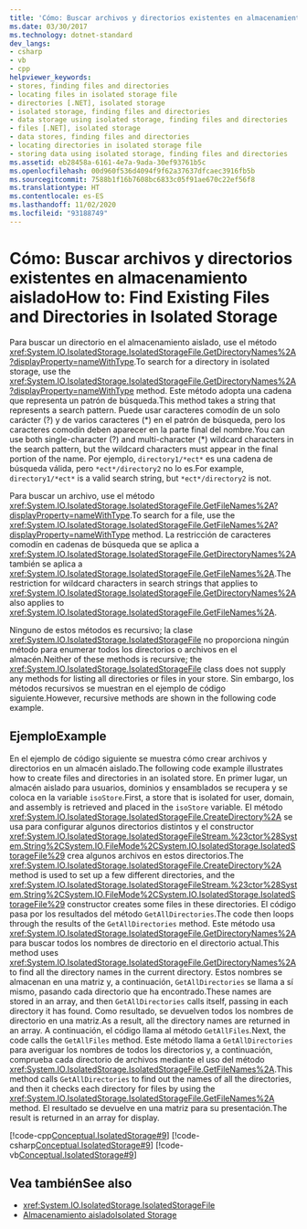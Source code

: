 ```yaml
---
title: 'Cómo: Buscar archivos y directorios existentes en almacenamiento aislado'
ms.date: 03/30/2017
ms.technology: dotnet-standard
dev_langs:
- csharp
- vb
- cpp
helpviewer_keywords:
- stores, finding files and directories
- locating files in isolated storage file
- directories [.NET], isolated storage
- isolated storage, finding files and directories
- data storage using isolated storage, finding files and directories
- files [.NET], isolated storage
- data stores, finding files and directories
- locating directories in isolated storage file
- storing data using isolated storage, finding files and directories
ms.assetid: eb28458a-6161-4e7a-9ada-30ef93761b5c
ms.openlocfilehash: 00d960f536d4094f9f62a37637dfcaec3916fb5b
ms.sourcegitcommit: 7588b1f16b7608bc6833c05f91ae670c22ef56f8
ms.translationtype: HT
ms.contentlocale: es-ES
ms.lasthandoff: 11/02/2020
ms.locfileid: "93188749"
---
```

# <a name="how-to-find-existing-files-and-directories-in-isolated-storage"></a><span data-ttu-id="fca47-102">Cómo: Buscar archivos y directorios existentes en almacenamiento aislado</span><span class="sxs-lookup"><span data-stu-id="fca47-102">How to: Find Existing Files and Directories in Isolated Storage</span></span>

<span data-ttu-id="fca47-103">Para buscar un directorio en el almacenamiento aislado, use el método <xref:System.IO.IsolatedStorage.IsolatedStorageFile.GetDirectoryNames%2A?displayProperty=nameWithType>.</span><span class="sxs-lookup"><span data-stu-id="fca47-103">To search for a directory in isolated storage, use the <xref:System.IO.IsolatedStorage.IsolatedStorageFile.GetDirectoryNames%2A?displayProperty=nameWithType> method.</span></span> <span data-ttu-id="fca47-104">Este método adopta una cadena que representa un patrón de búsqueda.</span><span class="sxs-lookup"><span data-stu-id="fca47-104">This method takes a string that represents a search pattern.</span></span> <span data-ttu-id="fca47-105">Puede usar caracteres comodín de un solo carácter (?) y de varios caracteres (\*) en el patrón de búsqueda, pero los caracteres comodín deben aparecer en la parte final del nombre.</span><span class="sxs-lookup"><span data-stu-id="fca47-105">You can use both single-character (?) and multi-character (\*) wildcard characters in the search pattern, but the wildcard characters must appear in the final portion of the name.</span></span> <span data-ttu-id="fca47-106">Por ejemplo, `directory1/*ect*` es una cadena de búsqueda válida, pero `*ect*/directory2` no lo es.</span><span class="sxs-lookup"><span data-stu-id="fca47-106">For example, `directory1/*ect*` is a valid search string, but `*ect*/directory2` is not.</span></span>  
  
 <span data-ttu-id="fca47-107">Para buscar un archivo, use el método <xref:System.IO.IsolatedStorage.IsolatedStorageFile.GetFileNames%2A?displayProperty=nameWithType>.</span><span class="sxs-lookup"><span data-stu-id="fca47-107">To search for a file, use the <xref:System.IO.IsolatedStorage.IsolatedStorageFile.GetFileNames%2A?displayProperty=nameWithType> method.</span></span> <span data-ttu-id="fca47-108">La restricción de caracteres comodín en cadenas de búsqueda que se aplica a <xref:System.IO.IsolatedStorage.IsolatedStorageFile.GetDirectoryNames%2A> también se aplica a <xref:System.IO.IsolatedStorage.IsolatedStorageFile.GetFileNames%2A>.</span><span class="sxs-lookup"><span data-stu-id="fca47-108">The restriction for wildcard characters in search strings that applies to <xref:System.IO.IsolatedStorage.IsolatedStorageFile.GetDirectoryNames%2A> also applies to <xref:System.IO.IsolatedStorage.IsolatedStorageFile.GetFileNames%2A>.</span></span>  
  
 <span data-ttu-id="fca47-109">Ninguno de estos métodos es recursivo; la clase <xref:System.IO.IsolatedStorage.IsolatedStorageFile> no proporciona ningún método para enumerar todos los directorios o archivos en el almacén.</span><span class="sxs-lookup"><span data-stu-id="fca47-109">Neither of these methods is recursive; the <xref:System.IO.IsolatedStorage.IsolatedStorageFile> class does not supply any methods for listing all directories or files in your store.</span></span> <span data-ttu-id="fca47-110">Sin embargo, los métodos recursivos se muestran en el ejemplo de código siguiente.</span><span class="sxs-lookup"><span data-stu-id="fca47-110">However, recursive methods are shown in the following code example.</span></span>  
  
## <a name="example"></a><span data-ttu-id="fca47-111">Ejemplo</span><span class="sxs-lookup"><span data-stu-id="fca47-111">Example</span></span>  
 <span data-ttu-id="fca47-112">En el ejemplo de código siguiente se muestra cómo crear archivos y directorios en un almacén aislado.</span><span class="sxs-lookup"><span data-stu-id="fca47-112">The following code example illustrates how to create files and directories in an isolated store.</span></span> <span data-ttu-id="fca47-113">En primer lugar, un almacén aislado para usuarios, dominios y ensamblados se recupera y se coloca en la variable `isoStore`.</span><span class="sxs-lookup"><span data-stu-id="fca47-113">First, a store that is isolated for user, domain, and assembly is retrieved and placed in the `isoStore` variable.</span></span> <span data-ttu-id="fca47-114">El método <xref:System.IO.IsolatedStorage.IsolatedStorageFile.CreateDirectory%2A> se usa para configurar algunos directorios distintos y el constructor <xref:System.IO.IsolatedStorage.IsolatedStorageFileStream.%23ctor%28System.String%2CSystem.IO.FileMode%2CSystem.IO.IsolatedStorage.IsolatedStorageFile%29> crea algunos archivos en estos directorios.</span><span class="sxs-lookup"><span data-stu-id="fca47-114">The <xref:System.IO.IsolatedStorage.IsolatedStorageFile.CreateDirectory%2A> method is used to set up a few different directories, and the <xref:System.IO.IsolatedStorage.IsolatedStorageFileStream.%23ctor%28System.String%2CSystem.IO.FileMode%2CSystem.IO.IsolatedStorage.IsolatedStorageFile%29> constructor creates some files in these directories.</span></span> <span data-ttu-id="fca47-115">El código pasa por los resultados del método `GetAllDirectories`.</span><span class="sxs-lookup"><span data-stu-id="fca47-115">The code then loops through the results of the `GetAllDirectories` method.</span></span> <span data-ttu-id="fca47-116">Este método usa <xref:System.IO.IsolatedStorage.IsolatedStorageFile.GetDirectoryNames%2A> para buscar todos los nombres de directorio en el directorio actual.</span><span class="sxs-lookup"><span data-stu-id="fca47-116">This method uses <xref:System.IO.IsolatedStorage.IsolatedStorageFile.GetDirectoryNames%2A> to find all the directory names in the current directory.</span></span> <span data-ttu-id="fca47-117">Estos nombres se almacenan en una matriz y, a continuación, `GetAllDirectories` se llama a sí mismo, pasando cada directorio que ha encontrado.</span><span class="sxs-lookup"><span data-stu-id="fca47-117">These names are stored in an array, and then `GetAllDirectories` calls itself, passing in each directory it has found.</span></span> <span data-ttu-id="fca47-118">Como resultado, se devuelven todos los nombres de directorio en una matriz.</span><span class="sxs-lookup"><span data-stu-id="fca47-118">As a result, all the directory names are returned in an array.</span></span> <span data-ttu-id="fca47-119">A continuación, el código llama al método `GetAllFiles`.</span><span class="sxs-lookup"><span data-stu-id="fca47-119">Next, the code calls the `GetAllFiles` method.</span></span> <span data-ttu-id="fca47-120">Este método llama a `GetAllDirectories` para averiguar los nombres de todos los directorios y, a continuación, comprueba cada directorio de archivos mediante el uso del método <xref:System.IO.IsolatedStorage.IsolatedStorageFile.GetFileNames%2A>.</span><span class="sxs-lookup"><span data-stu-id="fca47-120">This method calls `GetAllDirectories` to find out the names of all the directories, and then it checks each directory for files by using the <xref:System.IO.IsolatedStorage.IsolatedStorageFile.GetFileNames%2A> method.</span></span> <span data-ttu-id="fca47-121">El resultado se devuelve en una matriz para su presentación.</span><span class="sxs-lookup"><span data-stu-id="fca47-121">The result is returned in an array for display.</span></span>  
  
 [!code-cpp[Conceptual.IsolatedStorage#9](../../../samples/snippets/cpp/VS_Snippets_CLR/conceptual.isolatedstorage/cpp/source8.cpp#9)]
 [!code-csharp[Conceptual.IsolatedStorage#9](../../../samples/snippets/csharp/VS_Snippets_CLR/conceptual.isolatedstorage/cs/source8.cs#9)]
 [!code-vb[Conceptual.IsolatedStorage#9](../../../samples/snippets/visualbasic/VS_Snippets_CLR/conceptual.isolatedstorage/vb/source8.vb#9)]  
  
## <a name="see-also"></a><span data-ttu-id="fca47-122">Vea también</span><span class="sxs-lookup"><span data-stu-id="fca47-122">See also</span></span>

- <xref:System.IO.IsolatedStorage.IsolatedStorageFile>
- [<span data-ttu-id="fca47-123">Almacenamiento aislado</span><span class="sxs-lookup"><span data-stu-id="fca47-123">Isolated Storage</span></span>](isolated-storage.md)
